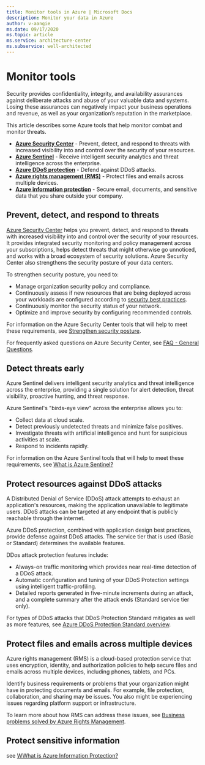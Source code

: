 ```yaml
---
title: Monitor tools in Azure | Microsoft Docs
description: Monitor your data in Azure
author: v-aangie
ms.date: 09/17/2020
ms.topic: article
ms.service: architecture-center
ms.subservice: well-architected
---
```


# Monitor tools

Security provides confidentiality, integrity, and availability assurances against deliberate attacks and abuse of your valuable data and systems. Losing these assurances can negatively impact your business operations and revenue, as well as your organization’s reputation in the marketplace.

This article describes some Azure tools that help monitor combat and monitor threats.

- [**Azure Security Center**](#Prevent-detect-and-respond-to-threats) - Prevent, detect, and respond to threats with increased visibility into and control over the security of your resources.
- [**Azure Sentinel**](#Detect-threats-early) - Receive intelligent security analytics and threat intelligence across the enterprise.
- [**Azure DDoS protection**](#Protect-resources-against-DDoS-attacks) - Defend against DDoS attacks.
- [**Azure rights management (RMS)**](#Protect-files-and-emails-across-multiple-devices) - Protect files and emails across multiple devices.
- [**Azure information protection**](#Protect-sensitive-information) - Secure email, documents, and sensitive data that you share outside your company.

## Prevent, detect, and respond to threats

[Azure Security Center](https://docs.microsoft.com/azure/security-center/security-center-intro) helps you prevent, detect, and respond to threats with increased visibility into and control over the security of your resources. It provides integrated security monitoring and policy management across your subscriptions, helps detect threats that might otherwise go unnoticed, and works with a broad ecosystem of security solutions. Azure Security Center also strengthens the security posture of your data centers.

To strengthen security posture, you need to:

- Manage organization security policy and compliance.
- Continuously assess if new resources that are being deployed across your workloads are configured according to [security best practices](https://azure.microsoft.com/mediahandler/files/resourcefiles/security-best-practices-for-azure-solutions/Azure%20Security%20Best%20Practices.pdf).
- Continuously monitor the security status of your network.
- Optimize and improve security by configuring recommended controls.

For information on the Azure Security Center tools that will help to meet these requirements, see [Strengthen security posture](https://docs.microsoft.com/azure/security-center/security-center-intro#strengthen-security-posture).

For frequently asked questions on Azure Security Center, see [FAQ - General Questions](https://docs.microsoft.com/azure/security-center/faq-general).

## Detect threats early

Azure Sentinel delivers intelligent security analytics and threat intelligence across the enterprise, providing a single solution for alert detection, threat visibility, proactive hunting, and threat response.

Azure Sentinel's "birds-eye view" across the enterprise allows you to:

- Collect data at cloud scale.
- Detect previously undetected threats and minimize false positives.
- Investigate threats with artificial intelligence and hunt for suspicious activities at scale.
- Respond to incidents rapidly.

For information on the Azure Sentinel tools that will help to meet these requirements, see [What is Azure Sentinel?](https://docs.microsoft.com/azure/sentinel/overview#analytics)

## Protect resources against DDoS attacks

A Distributed Denial of Service (DDoS) attack attempts to exhaust an application's resources, making the application unavailable to legitimate users. DDoS attacks can be targeted at any endpoint that is publicly reachable through the internet.

Azure DDoS protection, combined with application design best practices, provide defense against DDoS attacks. The service tier that is used (Basic or Standard) determines the available features.

DDos attack protection features include:

- Always-on traffic monitoring which provides near real-time detection of a DDoS attack.
- Automatic configuration and tuning of your DDoS Protection settings using  intelligent traffic-profiling.
- Detailed reports generated in five-minute increments during an attack, and a complete summary after the attack ends (Standard service tier only).

For types of DDoS attacks that DDoS Protection Standard mitigates as well as more features, see [Azure DDoS Protection Standard overview](https://docs.microsoft.com/azure/virtual-network/ddos-protection-overview).

## Protect files and emails across multiple devices

Azure rights management (RMS) is a cloud-based protection service that uses encryption, identity, and authorization policies to help secure files and emails across multiple devices, including phones, tablets, and PCs.

Identify business requirements or problems that your organization might have in protecting documents and emails. For example, file protection, collaboration, and sharing may be issues. You also might be experiencing issues regarding platform support or infrastructure.

To learn more about how RMS can address these issues, see [Business problems solved by Azure Rights Management](https://docs.microsoft.com/azure/information-protection/what-is-azure-rms#business-problems-solved-by-azure-rights-management).

## Protect sensitive information

see [WWhat is Azure Information Protection?](https://docs.microsoft.com/azure/information-protection/what-is-information-protection)